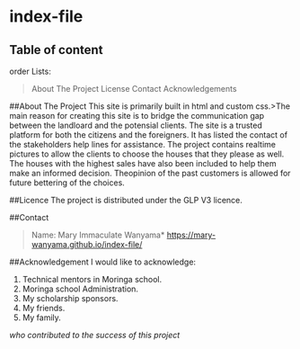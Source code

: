 # index-file

## Table of content
order Lists: 
>About The Project 
>License 
>Contact 
>Acknowledgements

##About The Project
This site is primarily built in html and custom css.>The main reason for creating this site is to bridge the communication 
gap between the landloard and the potensial clients. The site is a trusted platform for both the citizens and the
foreigners. It has listed the contact of the stakeholders help lines for assistance. The project contains realtime 
pictures to allow the clients to choose the houses that they please as well. The houses with the highest sales have
also been included to help them make an informed decision. Theopinion of the past customers is allowed for future
bettering of the choices. 

##Licence
The project is distributed under the GLP V3 licence. 

##Contact
>   Name: Mary Immaculate Wanyama*
>   https://mary-wanyama.github.io/index-file/

##Acknowledgement
I would like to acknowledge: 
1. Technical mentors in Moringa school.
2. Moringa school Administration.
3. My scholarship sponsors.
4. My friends.
5. My family. 

_who contributed to the success of this project_